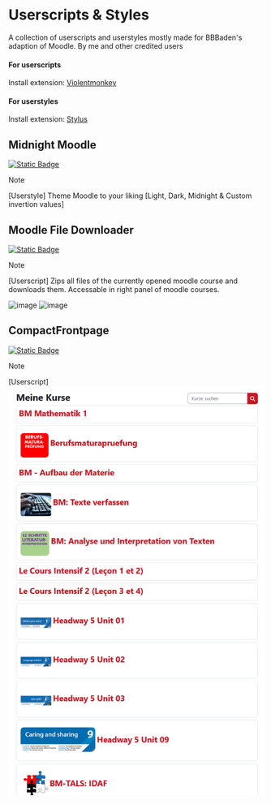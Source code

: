 # Userscripts & Styles

A collection of userscripts and userstyles mostly made for BBBaden's adaption of Moodle.
By me and other credited users

#### For userscripts
Install extension: [Violentmonkey](https://violentmonkey.github.io/)

#### For userstyles
Install extension: [Stylus](https://github.com/openstyles/stylus)

## Midnight Moodle

[![Static Badge](https://img.shields.io/badge/Install-Script-green?style=for-the-badge)](https://github.com/MyDrift-user/userscripts-styles/raw/main/MidnightMoodle.user.css)

> [!NOTE]  
> [Userstyle] Theme Moodle to your liking
> [Light, Dark, Midnight & Custom invertion values]

## Moodle File Downloader

[![Static Badge](https://img.shields.io/badge/Install-Script-dark_green?style=for-the-badge&color=dark_green)](https://github.com/BBBaden-Moodle-userscripts/Download-All-Files/raw/main/download-all-files.user.js)

> [!NOTE]  
> [Userscript] Zips all files of the currently opened moodle course and downloads them.
> Accessable in right panel of moodle courses.

![image](https://github.com/user-attachments/assets/e0e26eb6-2995-4267-8714-5fd483e92889)
![image](https://github.com/user-attachments/assets/f3eb2c0e-19ae-4b99-a355-6e8378d414a1)



## CompactFrontpage

[![Static Badge](https://img.shields.io/badge/Install-Script-green?style=for-the-badge)](https://github.com/MyDrift-user/userscripts-styles/raw/main/CompactFrontpage.user.js)
> [!NOTE]  
> [Userscript] 
![Without](./with-out.png)
